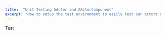 ```yaml
---
title:  "Unit Testing AActor and AActorComponent"
excerpt: "How to setup the test environment to easily test our Actors and their Components"
---
```


Test